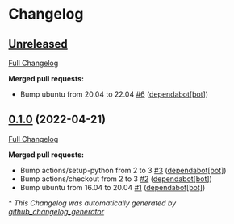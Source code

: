 # Changelog

## [Unreleased](https://github.com/buluma/ansible-role-ssh_keys/tree/HEAD)

[Full Changelog](https://github.com/buluma/ansible-role-ssh_keys/compare/0.1.0...HEAD)

**Merged pull requests:**

- Bump ubuntu from 20.04 to 22.04 [\#6](https://github.com/buluma/ansible-role-ssh_keys/pull/6) ([dependabot[bot]](https://github.com/apps/dependabot))

## [0.1.0](https://github.com/buluma/ansible-role-ssh_keys/tree/0.1.0) (2022-04-21)

[Full Changelog](https://github.com/buluma/ansible-role-ssh_keys/compare/cf3d5c179d37ff179b479fde1e07a046284cbe63...0.1.0)

**Merged pull requests:**

- Bump actions/setup-python from 2 to 3 [\#3](https://github.com/buluma/ansible-role-ssh_keys/pull/3) ([dependabot[bot]](https://github.com/apps/dependabot))
- Bump actions/checkout from 2 to 3 [\#2](https://github.com/buluma/ansible-role-ssh_keys/pull/2) ([dependabot[bot]](https://github.com/apps/dependabot))
- Bump ubuntu from 16.04 to 20.04 [\#1](https://github.com/buluma/ansible-role-ssh_keys/pull/1) ([dependabot[bot]](https://github.com/apps/dependabot))



\* *This Changelog was automatically generated by [github_changelog_generator](https://github.com/github-changelog-generator/github-changelog-generator)*
